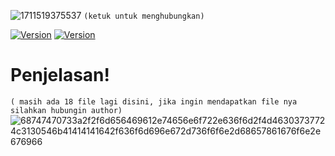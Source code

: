 ![1711519375537](https://github.com/FakeAXL00/Venom-Brutal/assets/164671698/c0eb878d-155c-4f85-bf33-9bc6836a1839)
``(ketuk untuk menghubungkan)`` 

[![Version](https://img.shields.io/badge/FakeAXL-00-brightgreen.svg?maxAge=259200)]()
[![Version](https://img.shields.io/badge/NamePack-:VenomBrutal-brightgreen.svg?maxAge=259200)]()

# Penjelasan!
``( masih ada 18 file lagi disini, jika ingin mendapatkan file nya silahkan hubungin author)``
![68747470733a2f2f6d656469612e74656e6f722e636f6d2f4d46303737724c3130546b41414141642f636f6d696e672d736f6f6e2d68657861676f6e2e676966](https://github.com/FakeAXL00/Venom-S/assets/164671698/9818251b-2c80-4d3f-b15f-3c3b765638d8)
